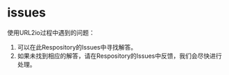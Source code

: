 # issues

使用URL2io过程中遇到的问题：

1. 可以在此Respository的Issues中寻找解答。
2. 如果未找到相应的解答，请在Respository的Issues中反馈，我们会尽快进行处理。
